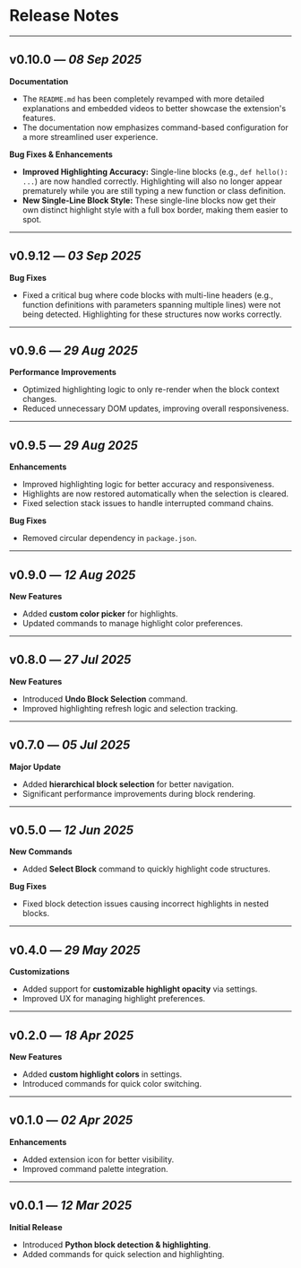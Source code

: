 # Release Notes

---

## **v0.10.0** — _08 Sep 2025_

**Documentation**

- The `README.md` has been completely revamped with more detailed explanations and embedded videos to better showcase the extension's features.
- The documentation now emphasizes command-based configuration for a more streamlined user experience.

**Bug Fixes & Enhancements**

- **Improved Highlighting Accuracy:** Single-line blocks (e.g., `def hello(): ...`) are now handled correctly. Highlighting will also no longer appear prematurely while you are still typing a new function or class definition.
- **New Single-Line Block Style:** These single-line blocks now get their own distinct highlight style with a full box border, making them easier to spot.

---

## **v0.9.12** — _03 Sep 2025_

**Bug Fixes**

- Fixed a critical bug where code blocks with multi-line headers (e.g., function definitions with parameters spanning multiple lines) were not being detected. Highlighting for these structures now works correctly.

---

## **v0.9.6** — _29 Aug 2025_

**Performance Improvements**

- Optimized highlighting logic to only re-render when the block context changes.
- Reduced unnecessary DOM updates, improving overall responsiveness.

---

## **v0.9.5** — _29 Aug 2025_

**Enhancements**

- Improved highlighting logic for better accuracy and responsiveness.
- Highlights are now restored automatically when the selection is cleared.
- Fixed selection stack issues to handle interrupted command chains.

**Bug Fixes**

- Removed circular dependency in `package.json`.

---

## **v0.9.0** — _12 Aug 2025_

**New Features**

- Added **custom color picker** for highlights.
- Updated commands to manage highlight color preferences.

---

## **v0.8.0** — _27 Jul 2025_

**New Features**

- Introduced **Undo Block Selection** command.
- Improved highlighting refresh logic and selection tracking.

---

## **v0.7.0** — _05 Jul 2025_

**Major Update**

- Added **hierarchical block selection** for better navigation.
- Significant performance improvements during block rendering.

---

## **v0.5.0** — _12 Jun 2025_

**New Commands**

- Added **Select Block** command to quickly highlight code structures.

**Bug Fixes**

- Fixed block detection issues causing incorrect highlights in nested blocks.

---

## **v0.4.0** — _29 May 2025_

**Customizations**

- Added support for **customizable highlight opacity** via settings.
- Improved UX for managing highlight preferences.

---

## **v0.2.0** — _18 Apr 2025_

**New Features**

- Added **custom highlight colors** in settings.
- Introduced commands for quick color switching.

---

## **v0.1.0** — _02 Apr 2025_

**Enhancements**

- Added extension icon for better visibility.
- Improved command palette integration.

---

## **v0.0.1** — _12 Mar 2025_

**Initial Release**

- Introduced **Python block detection & highlighting**.
- Added commands for quick selection and highlighting.
